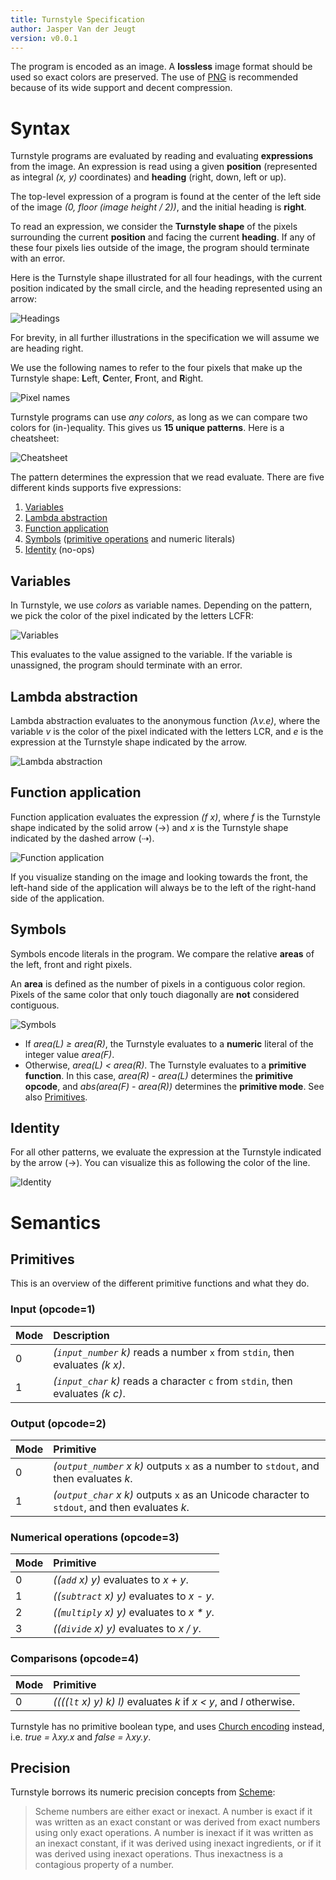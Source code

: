 ```yaml
---
title: Turnstyle Specification
author: Jasper Van der Jeugt
version: v0.0.1
---
```


The program is encoded as an image.  A **lossless** image format should be used
so exact colors are preserved.  The use of [PNG] is recommended because of its
wide support and decent compression.

# Syntax

Turnstyle programs are evaluated by reading and evaluating **expressions** from
the image.  An expression is read using a given **position** (represented as
integral _(x, y)_ coordinates) and **heading** (right, down, left or up).

The top-level expression of a program is found at the center of the left side of
the image _(0, floor (image height / 2))_, and the initial heading is **right**.

To read an expression, we consider the **Turnstyle shape** of the pixels
surrounding the current **position** and facing the current **heading**.
If any of these four pixels lies outside of the image, the program should
terminate with an error.

Here is the Turnstyle shape illustrated for all four headings, with the current
position indicated by the small circle, and the heading represented using an
arrow:

![Headings](enter.svg)

For brevity, in all further illustrations in the specification we will assume we
are heading right.

We use the following names to refer to the four pixels that make up the
Turnstyle shape: **L**eft, **C**enter, **F**ront, and **R**ight.

![Pixel names](label.svg)

Turnstyle programs can use _any colors_, as long as we can compare two colors
for (in-)equality.  This gives us **15 unique patterns**.  Here is a cheatsheet:

![Cheatsheet](cheatsheet.svg)

The pattern determines the expression that we read evaluate.  There are five
different kinds supports five expressions:

1.  [Variables](#variables)
2.  [Lambda abstraction](#lambda-abstraction)
3.  [Function application](#function-application)
4.  [Symbols](#symbols) ([primitive operations](#primitives) and numeric literals)
5.  [Identity](#identity) (no-ops)

## Variables

In Turnstyle, we use _colors_ as variable names.  Depending on the pattern,
we pick the color of the pixel indicated by the letters LCFR:

![Variables](var.svg)

This evaluates to the value assigned to the variable.  If the variable is
unassigned, the program should terminate with an error.

## Lambda abstraction

Lambda abstraction evaluates to the anonymous function _(λv.e)_, where the
variable _v_ is the color of the pixel indicated with the letters LCR, and _e_
is the expression at the Turnstyle shape indicated by the arrow.

![Lambda abstraction](lam.svg)

## Function application

Function application evaluates the expression _(f x)_,
where _f_ is the Turnstyle shape indicated by the solid arrow (→)
and _x_ is the Turnstyle shape indicated by the dashed arrow (⇢).

![Function application](app.svg)

If you visualize standing on the image and looking towards the front, the
left-hand side of the application will always be to the left of the right-hand
side of the application.

## Symbols

Symbols encode literals in the program.  We compare the relative **areas** of
the left, front and right pixels.

An **area** is defined as the number of pixels in a contiguous color region.
Pixels of the same color that only touch diagonally are **not** considered
contiguous.

![Symbols](symbol.svg)

 -  If _area(L) ≥ area(R)_, the Turnstyle evaluates to a **numeric** literal
    of the integer value _area(F)_.
 -  Otherwise, _area(L) < area(R)_.  The Turnstyle evaluates to a
    **primitive function**.
    In this case, _area(R) - area(L)_ determines the **primitive opcode**,
    and _abs(area(F) - area(R))_ determines the **primitive mode**.
    See also [Primitives](#primitives).

## Identity

For all other patterns, we evaluate the expression at the Turnstyle indicated by
the arrow (→).  You can visualize this as following the color of the line.

![Identity](id.svg)

# Semantics

## Primitives

This is an overview of the different primitive functions and what they do.

### Input (opcode=1)

| Mode | Description                                                                    |
| :--- | :----------------------------------------------------------------------------- |
| 0    | _(`input_number` k)_ reads a number `x` from `stdin`, then evaluates _(k x)_.  |
| 1    | _(`input_char` k)_ reads a character `c` from `stdin`, then evaluates _(k c)_. |

### Output (opcode=2)

| Mode | Primitive                                                                                      |
| :--- | :--------------------------------------------------------------------------------------------- |
| 0    | _(`output_number` x k)_ outputs `x` as a number to `stdout`, and then evaluates _k_.           |
| 1    | _(`output_char` x k)_ outputs `x` as an Unicode character to `stdout`, and then evaluates _k_. |

### Numerical operations (opcode=3)

| Mode | Primitive                                  |
| :--- | :----------------------------------------- |
| 0    | _((`add` x) y)_ evaluates to _x + y_.      |
| 1    | _((`subtract` x) y)_ evaluates to _x - y_. |
| 2    | _((`multiply` x) y)_ evaluates to _x * y_. |
| 3    | _((`divide` x) y)_ evaluates to _x / y_.   |

### Comparisons (opcode=4)

| Mode | Primitive                                                           |
| :--- | :------------------------------------------------------------------ |
| 0    | _((((`lt` x) y) k) l)_ evaluates _k_ if _x < y_, and _l_ otherwise. |

Turnstyle has no primitive boolean type, and uses [Church encoding] instead,
i.e. _true = λxy.x_ and _false = λxy.y_.

## Precision

Turnstyle borrows its numeric precision concepts from [Scheme][Scheme
Exactness]:

> Scheme numbers are either exact or inexact. A number is exact if it was
> written as an exact constant or was derived from exact numbers using only
> exact operations. A number is inexact if it was written as an inexact
> constant, if it was derived using inexact ingredients, or if it was derived
> using inexact operations. Thus inexactness is a contagious property of a
> number.

[Church encoding]: https://en.wikipedia.org/wiki/Church_encoding
[PNG]: http://libpng.org/pub/png/
[Scheme Exactness]: https://www.cs.cmu.edu/Groups/AI/html/r4rs/r4rs_8.html#SEC52
